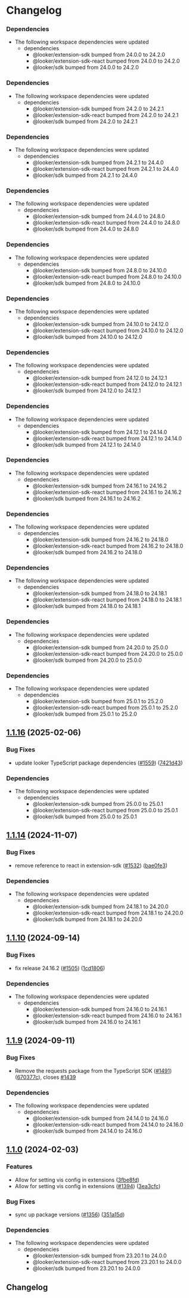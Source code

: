 # Changelog

### Dependencies

* The following workspace dependencies were updated
  * dependencies
    * @looker/extension-sdk bumped from 24.0.0 to 24.2.0
    * @looker/extension-sdk-react bumped from 24.0.0 to 24.2.0
    * @looker/sdk bumped from 24.0.0 to 24.2.0

### Dependencies

* The following workspace dependencies were updated
  * dependencies
    * @looker/extension-sdk bumped from 24.2.0 to 24.2.1
    * @looker/extension-sdk-react bumped from 24.2.0 to 24.2.1
    * @looker/sdk bumped from 24.2.0 to 24.2.1

### Dependencies

* The following workspace dependencies were updated
  * dependencies
    * @looker/extension-sdk bumped from 24.2.1 to 24.4.0
    * @looker/extension-sdk-react bumped from 24.2.1 to 24.4.0
    * @looker/sdk bumped from 24.2.1 to 24.4.0

### Dependencies

* The following workspace dependencies were updated
  * dependencies
    * @looker/extension-sdk bumped from 24.4.0 to 24.8.0
    * @looker/extension-sdk-react bumped from 24.4.0 to 24.8.0
    * @looker/sdk bumped from 24.4.0 to 24.8.0

### Dependencies

* The following workspace dependencies were updated
  * dependencies
    * @looker/extension-sdk bumped from 24.8.0 to 24.10.0
    * @looker/extension-sdk-react bumped from 24.8.0 to 24.10.0
    * @looker/sdk bumped from 24.8.0 to 24.10.0

### Dependencies

* The following workspace dependencies were updated
  * dependencies
    * @looker/extension-sdk bumped from 24.10.0 to 24.12.0
    * @looker/extension-sdk-react bumped from 24.10.0 to 24.12.0
    * @looker/sdk bumped from 24.10.0 to 24.12.0

### Dependencies

* The following workspace dependencies were updated
  * dependencies
    * @looker/extension-sdk bumped from 24.12.0 to 24.12.1
    * @looker/extension-sdk-react bumped from 24.12.0 to 24.12.1
    * @looker/sdk bumped from 24.12.0 to 24.12.1

### Dependencies

* The following workspace dependencies were updated
  * dependencies
    * @looker/extension-sdk bumped from 24.12.1 to 24.14.0
    * @looker/extension-sdk-react bumped from 24.12.1 to 24.14.0
    * @looker/sdk bumped from 24.12.1 to 24.14.0

### Dependencies

* The following workspace dependencies were updated
  * dependencies
    * @looker/extension-sdk bumped from 24.16.1 to 24.16.2
    * @looker/extension-sdk-react bumped from 24.16.1 to 24.16.2
    * @looker/sdk bumped from 24.16.1 to 24.16.2

### Dependencies

* The following workspace dependencies were updated
  * dependencies
    * @looker/extension-sdk bumped from 24.16.2 to 24.18.0
    * @looker/extension-sdk-react bumped from 24.16.2 to 24.18.0
    * @looker/sdk bumped from 24.16.2 to 24.18.0

### Dependencies

* The following workspace dependencies were updated
  * dependencies
    * @looker/extension-sdk bumped from 24.18.0 to 24.18.1
    * @looker/extension-sdk-react bumped from 24.18.0 to 24.18.1
    * @looker/sdk bumped from 24.18.0 to 24.18.1

### Dependencies

* The following workspace dependencies were updated
  * dependencies
    * @looker/extension-sdk bumped from 24.20.0 to 25.0.0
    * @looker/extension-sdk-react bumped from 24.20.0 to 25.0.0
    * @looker/sdk bumped from 24.20.0 to 25.0.0

### Dependencies

* The following workspace dependencies were updated
  * dependencies
    * @looker/extension-sdk bumped from 25.0.1 to 25.2.0
    * @looker/extension-sdk-react bumped from 25.0.1 to 25.2.0
    * @looker/sdk bumped from 25.0.1 to 25.2.0

## [1.1.16](https://github.com/looker-open-source/sdk-codegen/compare/extension-tile-playground-v1.1.15...extension-tile-playground-v1.1.16) (2025-02-06)


### Bug Fixes

* update looker TypeScript package dependencies ([#1559](https://github.com/looker-open-source/sdk-codegen/issues/1559)) ([7421d43](https://github.com/looker-open-source/sdk-codegen/commit/7421d4313b09d828e03b5c9c04abd5f2b6c90ae6))


### Dependencies

* The following workspace dependencies were updated
  * dependencies
    * @looker/extension-sdk bumped from 25.0.0 to 25.0.1
    * @looker/extension-sdk-react bumped from 25.0.0 to 25.0.1
    * @looker/sdk bumped from 25.0.0 to 25.0.1

## [1.1.14](https://github.com/looker-open-source/sdk-codegen/compare/extension-tile-playground-v1.1.13...extension-tile-playground-v1.1.14) (2024-11-07)


### Bug Fixes

* remove reference to react in extension-sdk ([#1532](https://github.com/looker-open-source/sdk-codegen/issues/1532)) ([bae0fe3](https://github.com/looker-open-source/sdk-codegen/commit/bae0fe3a599ac081af5573a7c8632fd5f31dfefe))


### Dependencies

* The following workspace dependencies were updated
  * dependencies
    * @looker/extension-sdk bumped from 24.18.1 to 24.20.0
    * @looker/extension-sdk-react bumped from 24.18.1 to 24.20.0
    * @looker/sdk bumped from 24.18.1 to 24.20.0

## [1.1.10](https://github.com/looker-open-source/sdk-codegen/compare/extension-tile-playground-v1.1.9...extension-tile-playground-v1.1.10) (2024-09-14)


### Bug Fixes

* fix release 24.16.2 ([#1505](https://github.com/looker-open-source/sdk-codegen/issues/1505)) ([1cd1806](https://github.com/looker-open-source/sdk-codegen/commit/1cd180615901d2daf1fb112b41f2a72d2caacf61))


### Dependencies

* The following workspace dependencies were updated
  * dependencies
    * @looker/extension-sdk bumped from 24.16.0 to 24.16.1
    * @looker/extension-sdk-react bumped from 24.16.0 to 24.16.1
    * @looker/sdk bumped from 24.16.0 to 24.16.1

## [1.1.9](https://github.com/looker-open-source/sdk-codegen/compare/extension-tile-playground-v1.1.8...extension-tile-playground-v1.1.9) (2024-09-11)


### Bug Fixes

* Remove the requests package from the TypeScript SDK ([#1491](https://github.com/looker-open-source/sdk-codegen/issues/1491)) ([670377c](https://github.com/looker-open-source/sdk-codegen/commit/670377c46a546bbd8dcc6679b8aeb041da1b4670)), closes [#1439](https://github.com/looker-open-source/sdk-codegen/issues/1439)


### Dependencies

* The following workspace dependencies were updated
  * dependencies
    * @looker/extension-sdk bumped from 24.14.0 to 24.16.0
    * @looker/extension-sdk-react bumped from 24.14.0 to 24.16.0
    * @looker/sdk bumped from 24.14.0 to 24.16.0

## [1.1.0](https://github.com/looker-open-source/sdk-codegen/compare/extension-tile-playground-v1.0.0...extension-tile-playground-v1.1.0) (2024-02-03)


### Features

* Allow for setting vis config in extensions ([3fbe8fd](https://github.com/looker-open-source/sdk-codegen/commit/3fbe8fd7d44611370c5fc4e608957953dabb82c0))
* Allow for setting vis config in extensions ([#1394](https://github.com/looker-open-source/sdk-codegen/issues/1394)) ([3ea3cfc](https://github.com/looker-open-source/sdk-codegen/commit/3ea3cfcb0f40237da28de113a344f7dd0f94a355))


### Bug Fixes

* sync up package versions ([#1356](https://github.com/looker-open-source/sdk-codegen/issues/1356)) ([351a15d](https://github.com/looker-open-source/sdk-codegen/commit/351a15d71dd6b87124a0275a9b2d126f4e5c3ed1))


### Dependencies

* The following workspace dependencies were updated
  * dependencies
    * @looker/extension-sdk bumped from 23.20.1 to 24.0.0
    * @looker/extension-sdk-react bumped from 23.20.1 to 24.0.0
    * @looker/sdk bumped from 23.20.1 to 24.0.0

## Changelog
